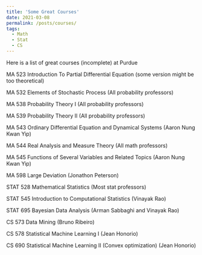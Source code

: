 ```yaml
---
title: 'Some Great Courses'
date: 2021-03-08
permalink: /posts/courses/
tags:
  - Math
  - Stat
  - CS
---
```


Here is a list of great courses (incomplete) at Purdue

MA 523 Introduction To Partial Differential Equation (some version might be too theoretical)

MA 532 Elements of Stochastic Process (All probability professors)

MA 538 Probability Theory I (All probability professors)

MA 539 Probability Theory II (All probability professors)

MA 543 Ordinary Differential Equation and Dynamical Systems (Aaron Nung Kwan Yip)

MA 544 Real Analysis and Measure Theory (All math professors)

MA 545 Functions of Several Variables and Related Topics (Aaron Nung Kwan Yip)

MA 598 Large Deviation (Jonathon Peterson)

STAT 528 Mathematical Statistics (Most stat professors)

STAT 545 Introduction to Computational Statistics (Vinayak Rao)

STAT 695 Bayesian Data Analysis (Arman Sabbaghi and Vinayak Rao)

CS 573 Data Mining (Bruno Ribeiro)

CS 578 Statistical Machine Learning I (Jean Honorio)

CS 690 Statistical Machine Learning II (Convex optimization) (Jean Honorio)


